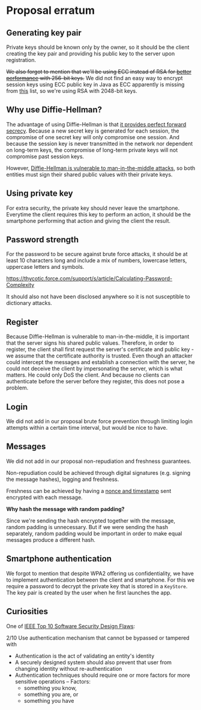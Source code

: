 # Proposal erratum

## Generating key pair

Private keys should be known only by the owner, so it should be the client creating the key pair and providing his public key to the server upon registration.

~~We also forgot to mention that we'll be using ECC instead of RSA for [better performance](https://www.globalsign.com/en/blog/elliptic-curve-cryptography/) with 256-bit keys.~~ We did not find an easy way to encrypt session keys using ECC public key in Java as ECC apparently is missing from [this](https://docs.oracle.com/javase/7/docs/api/javax/crypto/Cipher.html) list, so we're using RSA with 2048-bit keys.

## Why use Diffie-Hellman?

The advantage of using Diffie-Hellman is that [it provides perfect forward secrecy](https://crypto.stackexchange.com/questions/66202/what-is-perfect-forward-secrecy). Because a new secret key is generated for each session, the compromise of one secret key will only compromise one session. And because the session key is never transmitted in the network nor dependent on long-term keys, the compromise of long-term private keys will not compromise past session keys.

However, [Diffie-Hellman is vulnerable to man-in-the-middle attacks](https://stackoverflow.com/questions/10471009/how-does-the-man-in-the-middle-attack-work-in-diffie-hellman), so both entities must sign their shared public values with their private keys.

## Using private key

For extra security, the private key should never leave the smartphone. Everytime the client requires this key to perform an action, it should be the smartphone performing that action and giving the client the result.

## Password strength

For the password to be secure against brute force attacks, it should be at least 10 characters long and include a mix of numbers, lowercase letters, uppercase letters and symbols.

https://thycotic.force.com/support/s/article/Calculating-Password-Complexity

It should also not have been disclosed anywhere so it is not susceptible to dictionary attacks.

## Register

Because Diffie-Hellman is vulnerable to man-in-the-middle, it is important that the server signs his shared public values. Therefore, in order to register, the client shall first request the server's certificate and public key - we assume that the certificate authority is trusted. Even though an attacker could intercept the messages and establish a connection with the server, he could not deceive the client by impersonating the server, which is what matters. He could only DoS the client. And because no clients can authenticate before the server before they register, this does not pose a problem.

## Login

We did not add in our proposal brute force prevention through limiting login attempts within a certain time interval, but would be nice to have.

## Messages

We did not add in our proposal non-repudiation and freshness guarantees.

Non-repudiation could be achieved through digital signatures (e.g. signing the message hashes), logging and freshness.

Freshness can be achieved by having a [nonce and timestamp](https://crypto.stackexchange.com/questions/41170/what-advantage-is-there-for-using-a-nonce-and-a-timestamp) sent encrypted with each message.

**Why hash the message with random padding?**

Since we're sending the hash encrypted together with the message, random padding is unnecessary. But if we were sending the hash separately, random padding would be important in order to make equal messages produce a different hash.

## Smartphone authentication

We forgot to mention that despite WPA2 offering us confidentiality, we have to implement authentication between the client and smartphone. For this we require a password to decrypt the private key that is stored in a `KeyStore`. The key pair is created by the user when he first launches the app.

## Curiosities

One of [IEEE Top 10 Software Security Design Flaws](https://ieeecs-media.computer.org/media/technical-activities/CYBSI/docs/Top-10-Flaws.pdf):

2/10 Use authentication mechanism that cannot be bypassed or tampered with

- Authentication is the act of validating an entity's identity
- A securely designed system should also prevent that user from changing identity without re-authentication
- Authentication techniques should require one or more factors for more sensitive operations – Factors:
  - something you know,
  - something you are, or
  - something you have